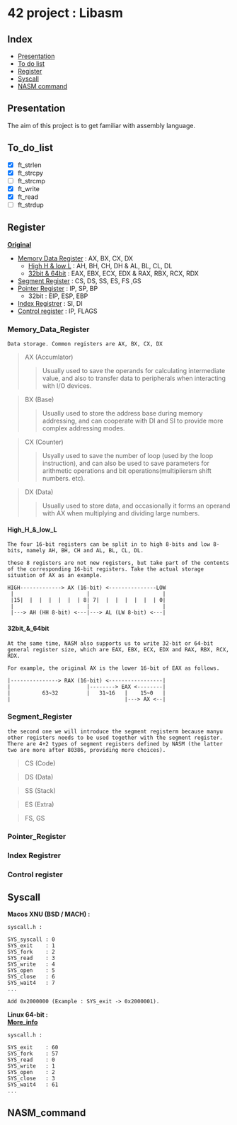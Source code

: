 # 42 project : Libasm

## __Index__

* [Presentation](#Presentation)
* [To do list](#To_do_list)
* [Register](#Register)
* [Syscall](#Syscall)
* [NASM command](#NASM_command)

## Presentation

The aim of this project is to get familiar with assembly language.

## To_do_list

- [x] ft_strlen
- [x] ft_strcpy
- [ ] ft_strcmp
- [x] ft_write
- [x] ft_read
- [ ] ft_strdup

## __Register__
[__Original__](https://www.codenong.com/cs109851814/)

* [Memory Data Register](#Memory_Data_Register) : AX, BX, CX, DX  
	* [High H & low L](###High_H_&_low_L) : AH, BH, CH, DH & AL, BL, CL, DL  
	* [32bit & 64bit](###32bit_&_64bit) : EAX, EBX, ECX, EDX & RAX, RBX, RCX, RDX  
* [Segment Register](#Segment_Register) : CS, DS, SS, ES, FS ,GS
* [Pointer Register](#Pointer_Register) : IP, SP, BP
	* 32bit : EIP, ESP, EBP
* [Index Registrer](Index_Registrer) : SI, DI
* [Control register](Control_register) : IP, FLAGS

### Memory_Data_Register

	Data storage. Common registers are AX, BX, CX, DX

>AX (Accumlator)
>>Usually used to save the operands for calculating intermediate value, and also to transfer data to peripherals when interacting with I/O devices.  

>BX (Base)
>>Usually used to store the address base during memory addressing, and can cooperate with DI and SI to provide more complex addressing modes.

>CX (Counter)
>>Usyally used to save the number of loop (used by the loop instruction), and can also be used to save parameters for arithmetic operations and bit operations(multipliersm shift numbers. etc).

>DX (Data)
>> Usually used to store data, and occasionally it forms an operand with AX when multiplying and dividing large numbers.

#### High_H_&_low_L
	The four 16-bit registers can be split in to high 8-bits and low 8-bits, namely AH, BH, CH and AL, BL, CL, DL.
	
	these 8 registers are not new registers, but take part of the contents of the corresponding 16-bit registers. Take the actual storage situation of AX as an example.

	HIGH-------------> AX (16-bit) <---------------LOW
	 |                       |                       |
	 |15|  |  |  |  |  |  | 8| 7|  |  |  |  |  |  | 0|
	 |                       |                       |
	 |---> AH (HH 8-bit) <---|---> AL (LW 8-bit) <---|

#### 32bit_&_64bit
	At the same time, NASM also supports us to write 32-bit or 64-bit general register size, which are EAX, EBX, ECX, EDX and RAX, RBX, RCX, RDX.

	For example, the original AX is the lower 16-bit of EAX as follows.

	|---------------> RAX (16-bit) <-----------------|
	|                        |--------> EAX <--------|
	|          63~32         |   31~16   |    15~0   |
	|                                    |---> AX <--|

### Segment_Register
	the second one we will introduce the segment registerm because manyu other registers needs to be used together with the segment register. There are 4+2 types of segment registers defined by NASM (the latter two are more after 80386, providing more choices).

>CS (Code)
>>

>DS (Data)
>>

>SS (Stack)
>>

>ES (Extra)
>>

>FS, GS
>>

### Pointer_Register

### Index Registrer

### Control register

## __Syscall__

__Macos XNU (BSD / MACH) :__

	syscall.h :

	SYS_syscall	: 0
	SYS_exit	: 1
	SYS_fork	: 2
	SYS_read	: 3
	SYS_write	: 4
	SYS_open	: 5
	SYS_close	: 6
	SYS_wait4	: 7
	...

	Add 0x2000000 (Example : SYS_exit -> 0x2000001).

__Linux 64-bit :__  
[__More_info__](https://filippo.io/linux-syscall-table/)

	syscall.h :

	SYS_exit	: 60
	SYS_fork	: 57
	SYS_read	: 0
	SYS_write	: 1
	SYS_open	: 2
	SYS_close	: 3
	SYS_wait4	: 61
	...


## __NASM_command__
